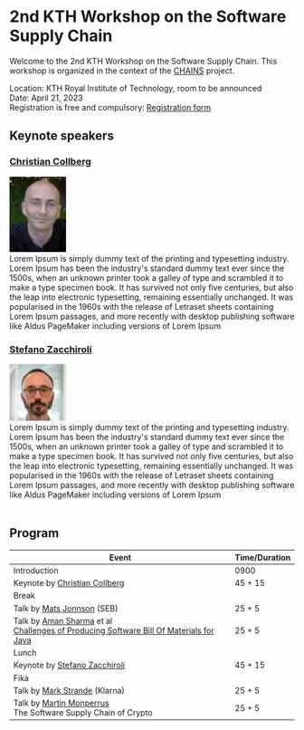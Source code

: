 # 2nd KTH Workshop on the Software Supply Chain

Welcome to the 2nd KTH Workshop on the Software Supply Chain. This workshop is organized in the context of the [CHAINS](https://chains.proj.kth.se/) project.


Location: KTH Royal Institute of Technology, room to be announced  
Date: April 21, 2023  
Registration is free and compulsory: [Registration form](https://www.kth.se/form/641b0b4cba29878959f79037)

## Keynote speakers

### [Christian Collberg](http://collberg.cs.arizona.edu/)

<img src="workshop_2_assets/christian_collberg.jpg" alt="christian collberg" width=100px />
<div>
Lorem Ipsum is simply dummy text of the printing and typesetting industry. Lorem Ipsum has been the industry's standard dummy text ever since the 1500s, when an unknown printer took a galley of type and scrambled it to make a type specimen book. It has survived not only five centuries, but also the leap into electronic typesetting, remaining essentially unchanged. It was popularised in the 1960s with the release of Letraset sheets containing Lorem Ipsum passages, and more recently with desktop publishing software like Aldus PageMaker including versions of Lorem Ipsum
</div>

### [Stefano Zacchiroli](https://upsilon.cc/~zack/)

<img src="workshop_2_assets/stefano_zacchiroli.jpg" alt="stefano zacchiroli" width=100px />
<div>
Lorem Ipsum is simply dummy text of the printing and typesetting industry. Lorem Ipsum has been the industry's standard dummy text ever since the 1500s, when an unknown printer took a galley of type and scrambled it to make a type specimen book. It has survived not only five centuries, but also the leap into electronic typesetting, remaining essentially unchanged. It was popularised in the 1960s with the release of Letraset sheets containing Lorem Ipsum passages, and more recently with desktop publishing software like Aldus PageMaker including versions of Lorem Ipsum
</div>

<br>

## Program

<table class="tg">
<thead>
  <tr>
    <th class="tg-c3ow">Event</th>
    <th class="tg-c3ow">Time/Duration</th>
  </tr>
</thead>
<tbody>
  <tr>
    <td class="tg-c3ow">Introduction</td>
    <td class="tg-c3ow">0900</td>
  </tr>
  <tr>
    <td class="tg-c3ow">Keynote by <a href="http://collberg.cs.arizona.edu/">Christian Collberg</a></td>
    <td class="tg-c3ow">45 + 15</td>
  </tr>
  <tr>
    <td class="tg-c3ow tg-span-column" colspan="2">Break</td>
  </tr>
  <tr>
    <td class="tg-c3ow">Talk by <a href="https://www.linkedin.com/in/matsolajonsson/">Mats Jonnson</a> (SEB)</td>
    <td class="tg-c3ow">25 + 5</td>
  </tr>
  <tr>
    <td class="tg-c3ow">
      Talk by <a href="https://www.kth.se/profile/amansha">Aman Sharma</a> et al
        <br>
        <a href="https://arxiv.org/abs/2303.1110">Challenges of Producing Software Bill Of Materials for Java</a>
    </td>
    <td class="tg-c3ow">25 + 5</td>
  </tr>
  <tr>
    <td class="tg-c3ow tg-span-column" colspan="2">Lunch</td>
  </tr>
  <tr>
    <td class="tg-c3ow">Keynote by <a href="https://upsilon.cc/~zack/">Stefano Zacchiroli</a></td>
    <td class="tg-c3ow">45 + 15</td>
  </tr>
  <tr>
    <td class="tg-c3ow tg-span-column" colspan="2">Fika</td>
  </tr>
  <tr>
    <td class="tg-c3ow">Talk by <a href="https://www.linkedin.com/in/markstrande/">Mark Strande</a> (Klarna)</td>
    <td class="tg-c3ow">25 + 5</td>
  </tr>
  <tr>
    <td class="tg-c3ow">
      Talk by <a href="https://www.monperrus.net/martin/">Martin Monperrus</a>
        <br />
        The Software Supply Chain of Crypto
    </td>
    <td class="tg-c3ow">25 + 5</td>
  </tr>
</tbody>
</table>
